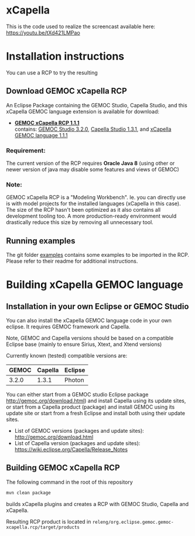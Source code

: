 # xCapella

This is the code used to realize the screencast available here: https://youtu.be/tXd421LMPao


# Installation instructions

You can use a RCP to try the resulting 

## Download GEMOC xCapella RCP

An Eclipse Package containing the GEMOC Studio, Capella Studio, and this xCapella GEMOC language extension is available for download:
 
-  **[GEMOC xCapella RCP 1.1.1](http://gemoc.irisa.fr/pub/studio/gemoc_xcapella_1_1_1/)**  
  contains: 
  [GEMOC Studio 3.2.0](http://gemoc.org/studio_releases/eclipse_package/updatesite/2020/06/16/V3.2.0.html), 
  [Capella Studio 1.3.1](https://github.com/eclipse/capella/releases/tag/v1.3.1), and
  [xCapella GEMOC language 1.1.1](https://github.com/gemoc/xCapella/releases/tag/1.1.1)

### Requirement:

The current version of the RCP requires **Oracle Java 8**  (using other or newer version of java may disable some features and views of GEMOC) 

### Note:

GEMOC xCapella RCP is a "Modeling Workbench". Ie. you can directly use is with model projects for the installed languages (xCapella in this case).
The size of the RCP hasn't been optimized as it also contains all development tooling too. A more production-ready environment would drastically 
reduce this size by removing all unnecessary tool.

## Running examples

The git folder [examples](https://github.com/gemoc/xCapella/tree/master/examples) contains some examples to be imported in the RCP. 
Please refer to their readme for additional instructions.

# Building xCapella GEMOC language

## Installation in your own Eclipse or GEMOC Studio

You can also install the xCapella GEMOC language code in your own eclipse. It requires GEMOC framework and Capella.

Note, GEMOC and Capella versions should be based on a compatible Eclipse base (mainly to ensure Sirius, Xtext, and Xtend versions)  

Currently known (tested) compatible versions are:

| GEMOC         | Capella        | Eclipse       |
| :------------ | :------------- | ------------- |
| 3.2.0         | 1.3.1          | Photon        |


You can either start from a GEMOC studio Eclipse package http://gemoc.org/download.html) and install Capella using its update sites, or start from a Capella product (package) and install GEMOC using its update site
or start from a fresh Eclipse and install both using their update sites.

- List of GEMOC versions (packages and update sites): http://gemoc.org/download.html
- List of Capella version (packages and update sites): https://wiki.eclipse.org/Capella/Release_Notes

## Building GEMOC xCapella RCP

The following command in the root of this repository
```sh
mvn clean package
```
builds xCapella plugins and creates a RCP with GEMOC Studio, Capella and xCapella.

Resulting RCP product is located in `releng/org.eclipse.gemoc.gemoc-xcapella.rcp/target/products`

